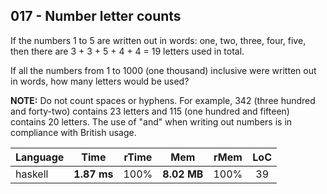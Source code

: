 017 - Number letter counts
--------------------------

If the numbers 1 to 5 are written out in words: one, two, three, four, five,
then there are 3 + 3 + 5 + 4 + 4 = 19 letters used in total.

If all the numbers from 1 to 1000 (one thousand) inclusive were written out in
words, how many letters would be used?

**NOTE:** Do not count spaces or hyphens. For example, 342 (three hundred and
forty-two) contains 23 letters and 115 (one hundred and fifteen) contains 20
letters. The use of "and" when writing out numbers is in compliance with
British usage.

Language | Time | rTime | Mem | rMem | LoC
--- | :---: | :---: | :---: | :---: | :---:
haskell | **1.87 ms** | 100% | **8.02 MB** | 100% | 39
